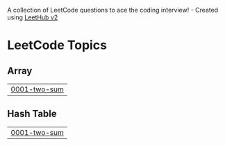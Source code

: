 A collection of LeetCode questions to ace the coding interview! - Created using [LeetHub v2](https://github.com/arunbhardwaj/LeetHub-2.0)
<!---LeetCode Topics Start-->
# LeetCode Topics
## Array
|  |
| ------- |
| [0001-two-sum](https://github.com/rbeatajane/Java_Leetcode/tree/master/0001-two-sum) |
## Hash Table
|  |
| ------- |
| [0001-two-sum](https://github.com/rbeatajane/Java_Leetcode/tree/master/0001-two-sum) |
<!---LeetCode Topics End-->